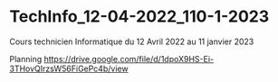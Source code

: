 # TechInfo_12-04-2022_110-1-2023
Cours technicien Informatique du 12 Avril 2022 au 11 janvier 2023


Planning
https://drive.google.com/file/d/1dpoX9HS-Ei-3THovQIrzsW56FiGePc4b/view

